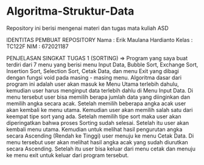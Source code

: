 # Algoritma-Struktur-Data
Repository ini berisi mengenai materi dan tugas mata kuliah ASD 

IDENTITAS PEMBUAT REPOSITORY
Nama    : Erik Maulana Hardianto
Kelas   : TC122F
NIM     : 672021187

PENJELASAN SINGKAT TUGAS 1 (SORTING)
=> Program yang saya buat terdiri dari 7 menu yang berisi menu Input Data, Bubble Sort, Exchange Sort, Insertion Sort, Selection Sort, Cetak Data, dan menu Exit yang dibagi     dengan fungsi void pada masing - masing menu. Algoritma dasar dari program ini adalah user akan masuk ke Menu Utama terlebih dahulu, kemudian user harus menginput data terlebih dahlu di Menu Input Data. Di menu tersebut user bisa memilih berapa jumlah data yang diinginkan dan memilih angka secara acak. Setelah memilih beberapa angka acak user akan kembali ke menu utama. Kemudian user akan memilih salah satu dari keempat tipe sort yang ada. Setelah memilih tipe sort maka user akan diperingatkan bahwa proses Sorting sudah selesai. Setelah itu user akan kembali menu utama. Kemudian untuk melihat hasil pengurutan angka secara Ascending (Rendah ke Tinggi) user menuju ke menu Cetak Data. Di menu tersebut user akan melihat hasil angka acak yang sudah diurutkan secara Ascending. Setelah itu user bisa keluar dari menu cetak dan menuju ke menu exit untuk keluar dari program tersebut.
   
